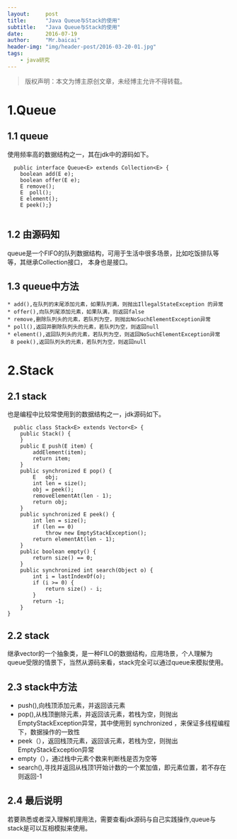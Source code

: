 ```yaml
---
layout:     post
title:      "Java Queue与Stack的使用"
subtitle:   "Java Queue与Stack的使用"
date:       2016-07-19
author:     "Mr.baicai"
header-img: "img/header-post/2016-03-20-01.jpg"
tags:
    - java研究
---
```


> 版权声明：本文为博主原创文章，未经博主允许不得转载。

#   1.Queue

##  1.1  queue

使用频率高的数据结构之一，其在jdk中的源码如下。

```
  public interface Queue<E> extends Collection<E> {
    boolean add(E e);
    boolean offer(E e);
    E remove();
    E  poll();
    E element();
    E peek();}
      
```
    
##   1.2 由源码知

 queue是一个FIFO的队列数据结构，可用于生活中很多场景，比如吃饭排队等等，其继承Collection接口， 本身也是接口。
 
##  1.3 queue中方法
    * add(),在队列的末尾添加元素，如果队列满，则抛出IllegalStateException 的异常
    * offer(),向队列尾添加元素，如果队满，则返回false
    * remove,删除队列头的元素，若队列为空，则抛出NoSuchElementException异常
    * poll(),返回并删除队列头的元素，若队列为空，则返回null
    * element(),返回队列头的元素，若队列为空，则返回NoSuchElementException异常
     8 peek(),返回队列头的元素，若队列为空，则返回null
                          
#  2.Stack

##   2.1 stack

也是编程中比较常使用到的数据结构之一，jdk源码如下。
     
```
  public class Stack<E> extends Vector<E> {
    public Stack() {
    }
    public E push(E item) {
        addElement(item);
        return item;
    }
    public synchronized E pop() {
        E   obj;
        int len = size();
        obj = peek();
        removeElementAt(len - 1);
        return obj;
    }
    public synchronized E peek() {
        int len = size();
        if (len == 0)
            throw new EmptyStackException();
        return elementAt(len - 1);
    }
    public boolean empty() {
        return size() == 0;
    }
    public synchronized int search(Object o) {
        int i = lastIndexOf(o);
        if (i >= 0) {
            return size() - i;
        }
        return -1;
    }
}
```

##  2.2 stack

  继承vector的一个抽象类，是一种FILO的数据结构，应用场景，个人理解为queue受限的情景下，当然从源码来看，stack完全可以通过queue来模拟使用。

##  2.3 stack中方法

*   push(),向栈顶添加元素，并返回该元素
*   pop(),从栈顶删除元素，并返回该元素，若栈为空，则抛出EmptyStackException异常，其中使用到 synchronized ，来保证多线程编程下，数据操作的一致性
*    peek（），返回栈顶元素，返回该元素，若栈为空，则抛出EmptyStackException异常
*    empty（），通过栈中元素个数来判断栈是否为空等
*    search(),寻找并返回从栈顶1开始计数的一个累加值，即元素位置，若不存在则返回-1
    
##  2.4 最后说明

  若要熟悉或者深入理解机理用法，需要查看jdk源码与自己实践操作,queue与stack是可以互相模拟来使用。                          
